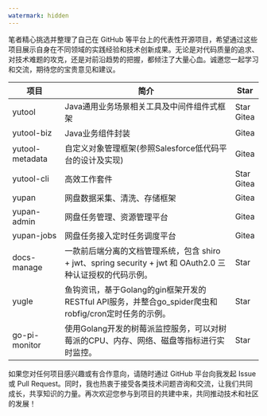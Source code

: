 ```yaml
---
watermark: hidden
---
```


<script setup>
import GithubButton from 'vue-github-button'
</script>

笔者精心挑选并整理了自己在 GitHub 等平台上的代表性开源项目，希望通过这些项目展示自身在不同领域的实践经验和技术创新成果。无论是对代码质量的追求、对技术难题的攻克，还是对前沿趋势的把握，都倾注了大量心血。诚邀您一起学习和交流，期待您的宝贵意见和建议。

|项目|简介|Star|
|---|---|---|
| yutool | Java通用业务场景相关工具及中间件组件式框架 | <github-button href="https://github.com/yupaits/yutool" data-size="large" data-show-count="true" aria-label="Star yupaits/yutool on GitHub">Star</github-button><br> <el-button color="var(--vp-c-brand-1)" size="small" tag="a" href="https://gitea.yupaits.com/yupaits/yutool" target="_blank">Gitea</el-button> |
| yutool-biz | Java业务组件封装 | <el-button color="var(--vp-c-brand-1)" size="small" tag="a" href="https://gitea.yupaits.com/yupaits/yutool-biz" target="_blank">Gitea</el-button> |
| yutool-metadata | 自定义对象管理框架(参照Salesforce低代码平台的设计及实现) | <el-button color="var(--vp-c-brand-1)" size="small" tag="a" href="https://gitea.yupaits.com/yupaits/yutool-metadata" target="_blank">Gitea</el-button> |
| yutool-cli | 高效工作套件 | <github-button href="https://github.com/yupaits/yutool-cli" data-size="large" data-show-count="true" aria-label="Star yupaits/yutool-cli on GitHub">Star</github-button><br> <el-button color="var(--vp-c-brand-1)" size="small" tag="a" href="https://gitea.yupaits.com/yupaits/yutool-cli" target="_blank">Gitea</el-button> |
| yupan | 网盘数据采集、清洗、存储框架 | <el-button color="var(--vp-c-brand-1)" size="small" tag="a" href="https://gitea.yupaits.com/yupaits/yupan" target="_blank">Gitea</el-button> |
| yupan-admin | 网盘任务管理、资源管理平台 | <el-button color="var(--vp-c-brand-1)" size="small" tag="a" href="https://gitea.yupaits.com/yupaits/yupan-admin" target="_blank">Gitea</el-button> |
| yupan-jobs | 网盘任务接入定时任务调度平台 | <el-button color="var(--vp-c-brand-1)" size="small" tag="a" href="https://gitea.yupaits.com/yupaits/yupan-jobs" target="_blank">Gitea</el-button> |
| docs-manage | 一款前后端分离的文档管理系统，包含 shiro + jwt、spring security + jwt 和 OAuth2.0 三种认证授权的代码示例。 | <github-button href="https://github.com/yupaits/docs-manage" data-size="large" data-show-count="true" aria-label="Star yupaits/docs-manage on GitHub">Star</github-button> |
| yugle |鱼钩资讯，基于Golang的gin框架开发的RESTful API服务，并整合go_spider爬虫和robfig/cron定时任务的示例。 | <github-button href="https://github.com/yupaits/yugle" data-size="large" data-show-count="true" aria-label="Star yupaits/yugle on GitHub">Star</github-button> |
| go-pi-monitor | 使用Golang开发的树莓派监控服务，可以对树莓派的CPU、内存、网络、磁盘等指标进行实时监控。 | <github-button href="https://github.com/yupaits/go-pi-monitor" data-size="large" data-show-count="true" aria-label="Star yupaits/go-pi-monitor on GitHub">Star</github-button> |

如果您对任何项目感兴趣或有合作意向，请随时通过 GitHub 平台向我发起 Issue 或 Pull Request。同时，我也热衷于接受各类技术问题咨询和交流，让我们共同成长，共享知识的力量。再次欢迎您参与到项目的共建中来，共同推动技术和社区的发展！